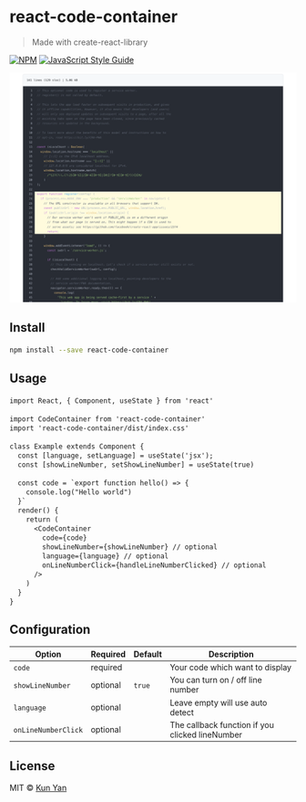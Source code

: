 # react-code-container

> Made with create-react-library

[![NPM](https://img.shields.io/npm/v/code-container.svg)](https://www.npmjs.com/package/react-code-container) [![JavaScript Style Guide](https://img.shields.io/badge/code_style-standard-brightgreen.svg)](https://standardjs.com)

![image](.github/screenshot.png)

## Install

```bash
npm install --save react-code-container
```

## Usage

```tsx
import React, { Component, useState } from 'react'

import CodeContainer from 'react-code-container'
import 'react-code-container/dist/index.css'

class Example extends Component {
  const [language, setLanguage] = useState('jsx');
  const [showLineNumber, setShowLineNumber] = useState(true)

  const code = `export function hello() => {
    console.log("Hello world")
  }`
  render() {
    return (
      <CodeContainer
        code={code}
        showLineNumber={showLineNumber} // optional
        language={language} // optional
        onLineNumberClick={handleLineNumberClicked} // optional
      />
    )
  }
}
```


## Configuration

| Option              | Required | Default | Description                                     |
| ------------------- | -------- |-------- | ----------------------------------------------- |
| `code`              | required |         | Your code which want to display                 |
| `showLineNumber`    | optional | `true`  | You can turn on / off line number               |
| `language`          | optional |         | Leave empty will use auto detect                |
| `onLineNumberClick` | optional |         | The callback function if you clicked lineNumber |


## License

MIT © [Kun Yan](https://github.com/kunyan)
